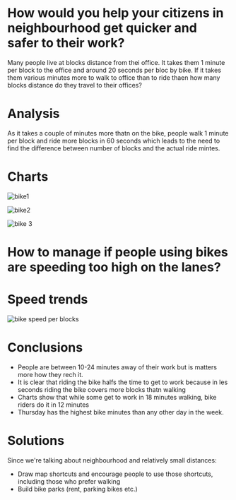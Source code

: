 # How would you help your citizens in neighbourhood get quicker and safer to their work?

Many people live at blocks distance from thei office. It takes them 1 minute per block to the office and around 20 seconds per bloc by bike.
If it takes them various minutes more to walk to office than to ride thaen how many blocks distance do they travel to their offices?

# Analysis 

As it takes a couple of minutes more thatn on the bike, people walk 1 minute per block and ride more blocks in 60 seconds 
which leads to the need to find the difference between number of blocks and the actual ride mintes. 

# Charts

![bike1](https://user-images.githubusercontent.com/47668423/105061878-4aa88480-5a7a-11eb-923e-4c4a7b911c93.png)

![bike2](https://user-images.githubusercontent.com/47668423/105061882-4aa88480-5a7a-11eb-8d31-36321ce50f67.png)

![bike 3](https://user-images.githubusercontent.com/47668423/105061873-49775780-5a7a-11eb-951d-54d7ade9fbf8.png)

# How to manage if people using bikes are speeding too high on the lanes?

# Speed trends

![bike speed per blocks](https://user-images.githubusercontent.com/47668423/105329644-a76a8300-5bd1-11eb-85cd-fa2484cf9556.png)



# Conclusions 

* People are between 10-24 minutes away of their work but is matters more how they rech it. 
* It is clear that riding the bike halfs the time to get to work because in les seconds riding the bike covers more blocks thatn walking
* Charts show that while some get to work in 18 minutes walking, bike riders do it in 12 minutes 
* Thursday has the highest bike minutes than any other day in the week.

# Solutions

Since we're talking about neighbourhood and relatively small distances:
* Draw map shortcuts and encourage people to use those shortcuts, including those who prefer walking 
* Build bike parks (rent, parking bikes etc.)







